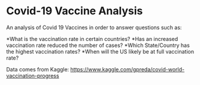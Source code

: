 # Covid-19 Vaccine Analysis

An analysis of Covid 19 Vaccines in order to answer questions such as:

*What is the vaccination rate in certain countries? 
*Has an increased vaccination rate reduced the number of cases?
*Which State/Country has the highest vaccination rates?
*When will the US likely be at full vaccination rate?

Data comes from Kaggle: https://www.kaggle.com/gpreda/covid-world-vaccination-progress
